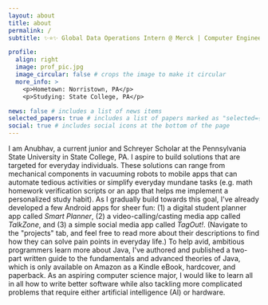 ```yaml
---
layout: about
title: about
permalink: /
subtitle: ✨⭐✨ Global Data Operations Intern @ Merck | Computer Engineering Major ✨⭐✨

profile:
  align: right
  image: prof_pic.jpg
  image_circular: false # crops the image to make it circular
  more_info: >
    <p>Hometown: Norristown, PA</p>
    <p>Studying: State College, PA</p>

news: false # includes a list of news items
selected_papers: true # includes a list of papers marked as "selected={true}"
social: true # includes social icons at the bottom of the page
---
```


<div>

  <p>I am Anubhav, a current junior and Schreyer Scholar at the Pennsylvania State University in State College, PA. I aspire to build solutions that are targeted for everyday individuals. These solutions can range from mechanical components in vacuuming robots to mobile apps that can automate tedious activities or simplify everyday mundane tasks (e.g. math homework verification scripts or an app that helps me implement a personalized study habit). As I gradually build towards this goal, I've already developed a few Android apps for sheer fun: (1) a digital student planner app called <i>Smart Planner</i>, (2) a video-calling/casting media app called <i>TalkZone</i>, and (3) a simple social media app called <i>TagOut!</i>. (Navigate to the "projects" tab, and feel free to read more about their descriptions to find how they can solve pain points in everyday life.) To help avid, ambitious programmers learn more about Java, I've authored and published a two-part written guide to the fundamentals and advanced theories of Java, which is only available on Amazon as a Kindle eBook, hardcover, and paperback. As an aspiring computer science major, I would like to learn all in all how to write better software while also tackling more complicated problems that require either artificial intelligence (AI) or hardware.</p>

</div>
